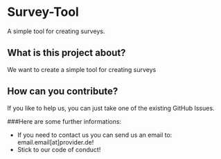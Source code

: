 # Survey-Tool
A simple tool for creating surveys.

## What is this project about?
We want to create a simple tool for creating surveys

## How can you contribute?
If you like to help us, you can just take one of the existing GitHub Issues.

###Here are some further informations:

* If you need to contact us you can send us an email to: email.email[at]provider.de!
* Stick to our code of conduct!
